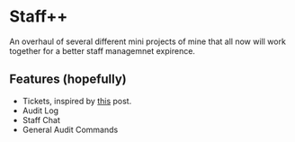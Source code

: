 # Staff++
An overhaul of several different mini projects of mine that all now will work together for a better staff managemnet expirence.
## Features (hopefully)
- Tickets, inspired by [this](https://www.reddit.com/r/admincraft/comments/b4vwqw/spigot_ticket_system_plugin_1132/) post.
- Audit Log
- Staff Chat
- General Audit Commands

